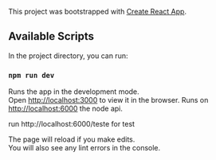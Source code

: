 This project was bootstrapped with [Create React App](https://github.com/facebook/create-react-app).

## Available Scripts

In the project directory, you can run:

### `npm run dev`

Runs the app in the development mode.<br>
Open [http://localhost:3000](http://localhost:3000) to view it in the browser.
Runs on [http://localhost:6000](http://localhost:6000) the node api.

run http://localhost:6000/teste for test

The page will reload if you make edits.<br>
You will also see any lint errors in the console.
